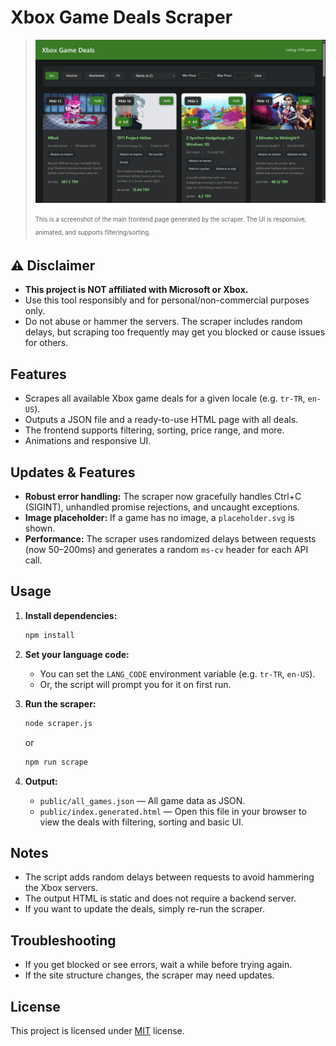 # Xbox Game Deals Scraper

> ![UI Screenshot](assets/screenshots/main_frontend_page.png)
>
> <sub><sup>This is a screenshot of the main frontend page generated by the scraper. The UI is responsive, animated, and supports filtering/sorting.</sup></sub>

## ⚠️ Disclaimer

- **This project is NOT affiliated with Microsoft or Xbox.**
- Use this tool responsibly and for personal/non-commercial purposes only.
- Do not abuse or hammer the servers. The scraper includes random delays, but scraping too frequently may get you blocked or cause issues for others.

## Features

- Scrapes all available Xbox game deals for a given locale (e.g. `tr-TR`, `en-US`).
- Outputs a JSON file and a ready-to-use HTML page with all deals.
- The frontend supports filtering, sorting, price range, and more.
- Animations and responsive UI.

## Updates & Features

- **Robust error handling:** The scraper now gracefully handles Ctrl+C (SIGINT), unhandled promise rejections, and uncaught exceptions.
- **Image placeholder:** If a game has no image, a `placeholder.svg` is shown.
- **Performance:** The scraper uses randomized delays between requests (now 50–200ms) and generates a random `ms-cv` header for each API call.

## Usage

1. **Install dependencies:**

   ```bash
   npm install
   ```

2. **Set your language code:**

   - You can set the `LANG_CODE` environment variable (e.g. `tr-TR`, `en-US`).
   - Or, the script will prompt you for it on first run.

3. **Run the scraper:**

   ```bash
   node scraper.js
   ```

   or

   ```bash
   npm run scrape
   ```

4. **Output:**
   - `public/all_games.json` — All game data as JSON.
   - `public/index.generated.html` — Open this file in your browser to view the deals with filtering, sorting and basic UI.

## Notes

- The script adds random delays between requests to avoid hammering the Xbox servers.
- The output HTML is static and does not require a backend server.
- If you want to update the deals, simply re-run the scraper.

## Troubleshooting

- If you get blocked or see errors, wait a while before trying again.
- If the site structure changes, the scraper may need updates.

## License

This project is licensed under [MIT](LICENSE) license.
